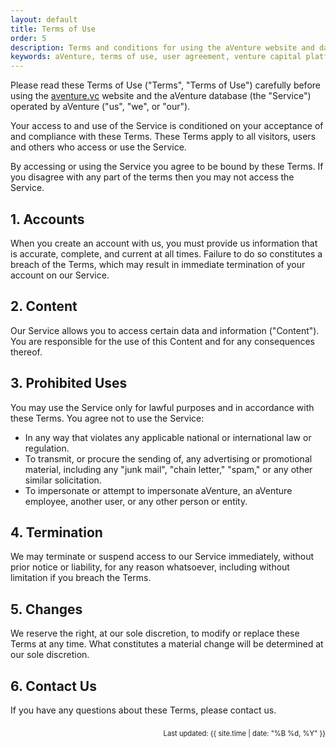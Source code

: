 ```yaml
---
layout: default
title: Terms of Use
order: 5
description: Terms and conditions for using the aVenture website and database. Understand your rights and responsibilities when accessing our venture capital research platform.
keywords: aVenture, terms of use, user agreement, venture capital platform, legal terms
---
```


Please read these Terms of Use ("Terms", "Terms of Use") carefully before using the [aventure.vc](https://aventure.vc) website and the aVenture database (the "Service") operated by aVenture ("us", "we", or "our").

Your access to and use of the Service is conditioned on your acceptance of and compliance with these Terms. These Terms apply to all visitors, users and others who access or use the Service.

By accessing or using the Service you agree to be bound by these Terms. If you disagree with any part of the terms then you may not access the Service.

## 1. Accounts

When you create an account with us, you must provide us information that is accurate, complete, and current at all times. Failure to do so constitutes a breach of the Terms, which may result in immediate termination of your account on our Service.

## 2. Content

Our Service allows you to access certain data and information ("Content"). You are responsible for the use of this Content and for any consequences thereof.

## 3. Prohibited Uses

You may use the Service only for lawful purposes and in accordance with these Terms. You agree not to use the Service:
- In any way that violates any applicable national or international law or regulation.
- To transmit, or procure the sending of, any advertising or promotional material, including any "junk mail", "chain letter," "spam," or any other similar solicitation.
- To impersonate or attempt to impersonate aVenture, an aVenture employee, another user, or any other person or entity.

## 4. Termination

We may terminate or suspend access to our Service immediately, without prior notice or liability, for any reason whatsoever, including without limitation if you breach the Terms.

## 5. Changes

We reserve the right, at our sole discretion, to modify or replace these Terms at any time. What constitutes a material change will be determined at our sole discretion.

## 6. Contact Us

If you have any questions about these Terms, please contact us.

<div style="text-align: right; font-size: 0.8em; margin-top: 2em;">
Last updated: {{ site.time | date: "%B %d, %Y" }}
</div>
